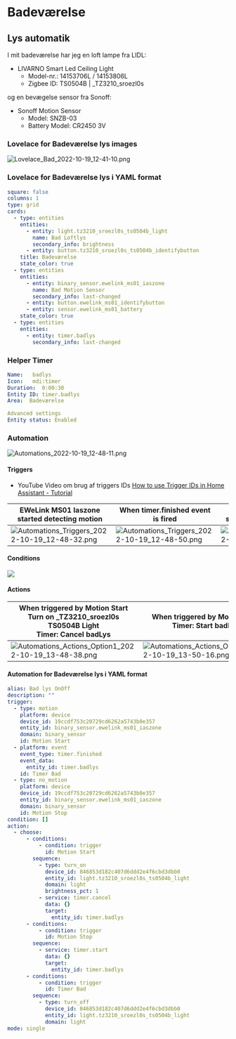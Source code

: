 # Badeværelse

## Lys automatik

I mit badeværelse har jeg en loft lampe fra LIDL:

* LIVARNO Smart Led Ceiling Light
  * Model-nr.: 14153706L / 14153806L
  * Zigbee ID: TS0504B | _TZ3210_sroezl0s

og en bevægelse sensor fra Sonoff:

* Sonoff Motion Sensor
  * Model: SNZB-03
  * Battery Model: CR2450 3V

### Lovelace for Badeværelse lys images

![Lovelace_Bad_2022-10-19_12-41-10.png](./Images/Lovelace_Bad_2022-10-19_12-41-10.png)

### Lovelace for Badeværelse lys i YAML format

```yaml
square: false
columns: 1
type: grid
cards:
  - type: entities
    entities:
      - entity: light.tz3210_sroezl0s_ts0504b_light
        name: Bad Loftlys
        secondary_info: brightness
      - entity: button.tz3210_sroezl0s_ts0504b_identifybutton
    title: Badeværelse
    state_color: true
  - type: entities
    entities:
      - entity: binary_sensor.ewelink_ms01_iaszone
        name: Bad Motion Sensor
        secondary_info: last-changed
      - entity: button.ewelink_ms01_identifybutton
      - entity: sensor.ewelink_ms01_battery
    state_color: true
  - type: entities
    entities:
      - entity: timer.badlys
        secondary_info: last-changed
```

### Helper Timer

```yaml
Name:   badlys
Icon:   mdi:timer
Duration:  0:00:30
Entity ID: timer.badlys
Area:  Badeværelse

Advanced settings
Entity status: Enabled
```

### Automation

![Automations_2022-10-19_12-48-11.png](./Images/Automations_2022-10-19_12-48-11.png)

#### Triggers

* YouTube Video om brug af triggers IDs [How to use Trigger IDs in Home Assistant - Tutorial](https://www.youtube.com/watch?v=fE_MYcXYwMI&t=4s)

| EWeLink MS01 Iaszone started detecting motion |  When timer.finished event is fired | EWeLink MS01 Iaszone stopped detecting motion |
|--- |--- |--- |
| ![Automations_Triggers_2022-10-19_12-48-32.png](./Images/Automations_Triggers_2022-10-19_12-48-32.png) | ![Automations_Triggers_2022-10-19_12-48-50.png](./Images/Automations_Triggers_2022-10-19_12-48-50.png) | ![Automations_Triggers_2022-10-19_12-49-01.png](./Images/Automations_Triggers_2022-10-19_12-49-01.png) |

#### Conditions

![](./Images/Automations_Conditions_2022-10-19_15-22-30.png)

#### Actions

|When triggered by Motion Start <br> Turn on _TZ3210_sroezl0s TS0504B Light <br> Timer: Cancel badLys| When triggered by Motion Stop <br> Timer: Start badLys|When triggered by Timer Bad <br> Turn off _TZ3210_sroezl0s TS0504B Light|
|--- |--- |--- |
| ![Automations_Actions_Option1_2022-10-19_13-48-38.png](./Images/Automations_Actions_Option1_2022-10-19_13-48-38.png) | ![Automations_Actions_Option2_2022-10-19_13-50-16.png](./Images/Automations_Actions_Option2_2022-10-19_13-50-16.png) | ![Automations_Actions_Option3_2022-10-19_13-52-07.png](./Images/Automations_Actions_Option3_2022-10-19_13-52-07.png) |

#### Automation for Badeværelse lys i YAML format

```yaml
alias: Bad lys OnOff
description: ""
trigger:
  - type: motion
    platform: device
    device_id: 19ccdf753c20729cd6262a5743b0e357
    entity_id: binary_sensor.ewelink_ms01_iaszone
    domain: binary_sensor
    id: Motion Start
  - platform: event
    event_type: timer.finished
    event_data:
      entity_id: timer.badlys
    id: Timer Bad
  - type: no_motion
    platform: device
    device_id: 19ccdf753c20729cd6262a5743b0e357
    entity_id: binary_sensor.ewelink_ms01_iaszone
    domain: binary_sensor
    id: Motion Stop
condition: []
action:
  - choose:
      - conditions:
          - condition: trigger
            id: Motion Start
        sequence:
          - type: turn_on
            device_id: 846853d182c407d6ddd2e4f6cbd3dbb0
            entity_id: light.tz3210_sroezl0s_ts0504b_light
            domain: light
            brightness_pct: 1
          - service: timer.cancel
            data: {}
            target:
              entity_id: timer.badlys
      - conditions:
          - condition: trigger
            id: Motion Stop
        sequence:
          - service: timer.start
            data: {}
            target:
              entity_id: timer.badlys
      - conditions:
          - condition: trigger
            id: Timer Bad
        sequence:
          - type: turn_off
            device_id: 846853d182c407d6ddd2e4f6cbd3dbb0
            entity_id: light.tz3210_sroezl0s_ts0504b_light
            domain: light
mode: single
```
